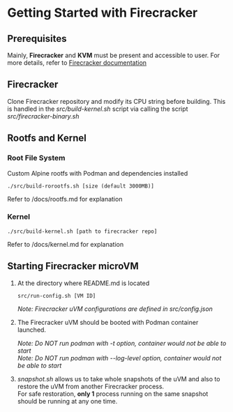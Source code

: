 # Getting Started with Firecracker

## Prerequisites
Mainly, **Firecracker** and **KVM** must be present and accessible to user.
For more details, refer to [Firecracker documentation](https://github.com/firecracker-microvm/firecracker/blob/main/docs/getting-started.md)

## Firecracker
Clone Firecracker repository and modify its CPU string before building.
This is handled in the *src/build-kernel.sh* script via calling the script *src/firecracker-binary.sh*


## Rootfs and Kernel
### Root File System
Custom Alpine rootfs with Podman and dependencies installed
 ```
./src/build-rorootfs.sh [size (default 3000MB)]
```
Refer to /docs/rootfs.md for explanation

### Kernel
```
./src/build-kernel.sh [path to firecracker repo]
```
Refer to /docs/kernel.md for explanation


## Starting Firecracker microVM
1) At the directory where README.md is located 
    ```
    src/run-config.sh [VM ID]
    ```
    *Note: Firecracker uVM configurations are defined in src/config.json*
2) The Firecracker uVM should be booted with Podman container launched. <br>

    *Note: Do NOT run podman with -t option, container would not be able to start* <br>
    *Note: Do NOT run podman with --log-level option, container would not be able to start*

3) *snapshot.sh* allows us to take whole snapshots of the uVM and also to restore the uVM from another Firecracker process. <br>
For safe restoration, **only 1** process running on the same snapshot should be running at any one time.